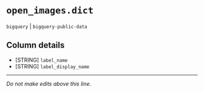 # `open_images.dict`
`bigquery` | `bigquery-public-data`

## Column details
* [STRING]    `label_name`
* [STRING]    `label_display_name`

-------------------------------------------------------------------------------
*Do not make edits above this line.*
